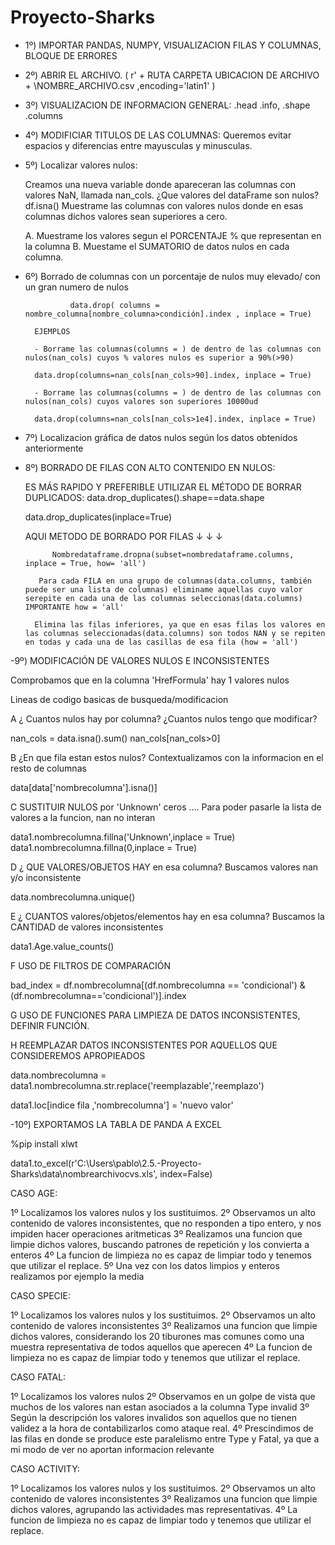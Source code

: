# Proyecto-Sharks

- 1º) IMPORTAR PANDAS, NUMPY, VISUALIZACION FILAS Y COLUMNAS, BLOQUE DE ERRORES

- 2º) ABRIR EL ARCHIVO. ( r' + RUTA CARPETA UBICACION DE ARCHIVO + \NOMBRE_ARCHIVO.csv ,encoding='latin1' )

- 3º) VISUALIZACION DE INFORMACION GENERAL: .head .info, .shape .columns

- 4º) MODIFICIAR TITULOS DE LAS COLUMNAS:
Queremos evitar espacios y diferencias entre mayusculas y minusculas.

- 5º) Localizar valores nulos:

     Creamos una nueva variable donde apareceran las columnas con valores NaN, llamada nan_cols.
     ¿Que valores del dataFrame son nulos? df.isna() 
     Muestrame las columnas con valores nulos donde en esas columnas dichos valores sean superiores a cero.

    A. Muestrame los valores segun el PORCENTAJE % que representan en la columna
    B. Muestame el SUMATORIO de datos nulos en cada columna.


- 6º) Borrado de columnas con un porcentaje de nulos muy elevado/ con un gran numero de nulos 

                data.drop( columns = nombre_columna[nombre_columna>condición].index , inplace = True)
                
        EJEMPLOS               

        - Borrame las columnas(columns = ) de dentro de las columnas con nulos(nan_cols) cuyos % valores nulos es superior a 90%(>90) 

        data.drop(columns=nan_cols[nan_cols>90].index, inplace = True)

        - Borrame las columnas(columns = ) de dentro de las columnas con nulos(nan_cols) cuyos valores son superiores 10000ud 

        data.drop(columns=nan_cols[nan_cols>1e4].index, inplace = True) 


- 7º) Localizacion gráfica de datos nulos según los datos obtenidos anteriormente

- 8º) BORRADO DE FILAS CON ALTO CONTENIDO EN NULOS:

    ES MÁS RAPIDO Y PREFERIBLE UTILIZAR EL MÉTODO DE BORRAR DUPLICADOS:
    data.drop_duplicates().shape==data.shape

    data.drop_duplicates(inplace=True)

    AQUI METODO DE BORRADO POR FILAS ↓ ↓ ↓
    
            Nombredataframe.dropna(subset=nombredataframe.columns, inplace = True, how= 'all')
            
         Para cada FILA en una grupo de columnas(data.columns, también puede ser una lista de columnas) eliminame aquellas cuyo valor serepite en cada una de las columnas seleccionas(data.columns) IMPORTANTE how = 'all'

        Elimina las filas inferiores, ya que en esas filas los valores en las columnas seleccionadas(data.columns) son todos NAN y se repiten en todas y cada una de las casillas de esa fila (how = 'all')



-9º) MODIFICACIÓN DE VALORES NULOS E INCONSISTENTES

Comprobamos que en la columna 'HrefFormula' hay 1 valores nulos

Lineas de codigo basicas de busqueda/modificacion

A ¿ Cuantos nulos hay por columna? ¿Cuantos nulos tengo que modificar?

nan_cols = data.isna().sum()
nan_cols[nan_cols>0]

B ¿En que fila estan estos nulos? Contextualizamos con la informacion en el resto de columnas

data[data['nombrecolumna'].isna()]

C SUSTITUIR NULOS por 'Unknown' ceros .... Para poder pasarle la lista de valores a la funcion, nan no interan

data1.nombrecolumna.fillna('Unknown',inplace = True) data1.nombrecolumna.fillna(0,inplace = True)

D ¿ QUE VALORES/OBJETOS HAY en esa columna? Buscamos valores nan y/o inconsistente

data.nombrecolumna.unique()

E ¿ CUANTOS valores/objetos/elementos hay en esa columna? Buscamos la CANTIDAD de valores inconsistentes

data1.Age.value_counts()

F USO DE FILTROS DE COMPARACIÓN

bad_index = df.nombrecolumna[(df.nombrecolumna == 'condicional') & (df.nombrecolumna=='condicional')].index

G USO DE FUNCIONES PARA LIMPIEZA DE DATOS INCONSISTENTES, DEFINIR FUNCIÓN.

H REEMPLAZAR DATOS INCONSISTENTES POR AQUELLOS QUE CONSIDEREMOS APROPIEADOS

data.nombrecolumna = data1.nombrecolumna.str.replace('reemplazable','reemplazo')

data1.loc[indice fila ,'nombrecolumna'] = 'nuevo valor'

-10º) EXPORTAMOS LA TABLA DE PANDA A EXCEL

%pip install xlwt

data1.to_excel(r'C:\Users\pablo\2.5.-Proyecto-Sharks\data\nombrearchivocvs.xls', index=False)



CASO AGE:

1º Localizamos los valores nulos y los sustituimos.
2º Observamos un alto contenido de valores inconsistentes, que no responden a tipo entero, y nos impiden hacer operaciones aritmeticas
3º Realizamos una funcion que limpie dichos valores, buscando patrones de repetición y los convierta a enteros
4º La funcion de limpieza no es capaz de limpiar todo y tenemos que utilizar el replace.
5º Una vez con los datos limpios y enteros realizamos por ejemplo la media


CASO SPECIE:

1º Localizamos los valores nulos y los sustituimos.
2º Observamos un alto contenido de valores inconsistentes
3º Realizamos una funcion que limpie dichos valores, considerando los 20 tiburones mas comunes como una muestra representativa de todos aquellos que aperecen
4º La funcion de limpieza no es capaz de limpiar todo y tenemos que utilizar el replace.


CASO FATAL:

1º Localizamos los valores nulos
2º Observamos en un golpe de vista que muchos de los valores nan estan asociados a la columna Type invalid
3º Según la descripción los valores invalidos son aquellos que no tienen validez a la hora de contabilizarlos como ataque real.
4º Prescindimos de las filas en donde se produce este paralelismo entre Type y Fatal, ya que a mi modo de ver no aportan informacion relevante

CASO ACTIVITY:

1º Localizamos los valores nulos y los sustituimos.
2º Observamos un alto contenido de valores inconsistentes
3º Realizamos una funcion que limpie dichos valores, agrupando las actividades mas representativas.
4º La funcion de limpieza no es capaz de limpiar todo y tenemos que utilizar el replace.


